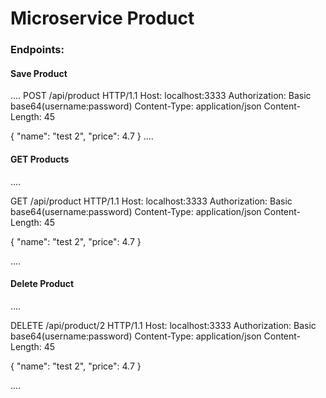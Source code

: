 # Microservice Product

### Endpoints:

#### Save Product

....
POST /api/product HTTP/1.1
Host: localhost:3333
Authorization: Basic base64(username:password)
Content-Type: application/json
Content-Length: 45

{
"name": "test 2",
"price": 4.7
}
....

#### GET Products

....


GET /api/product HTTP/1.1
Host: localhost:3333
Authorization: Basic base64(username:password)
Content-Type: application/json
Content-Length: 45

{
"name": "test 2",
"price": 4.7
}

....


#### Delete Product

....

DELETE /api/product/2 HTTP/1.1
Host: localhost:3333
Authorization: Basic base64(username:password)
Content-Type: application/json
Content-Length: 45

{
"name": "test 2",
"price": 4.7
}

....